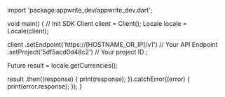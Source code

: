import 'package:appwrite_dev/appwrite_dev.dart';

void main() { // Init SDK
  Client client = Client();
  Locale locale = Locale(client);

  client
    .setEndpoint('https://[HOSTNAME_OR_IP]/v1') // Your API Endpoint
    .setProject('5df5acd0d48c2') // Your project ID
  ;

  Future result = locale.getCurrencies();

  result
    .then((response) {
      print(response);
    }).catchError((error) {
      print(error.response);
  });
}